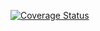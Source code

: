 [![Coverage Status](https://coveralls.io/repos/github/unsiel/my-first-actions//badge.svg?branch=main)](https://coveralls.io/github/unsiel/my-first-actions/?branch=main)
